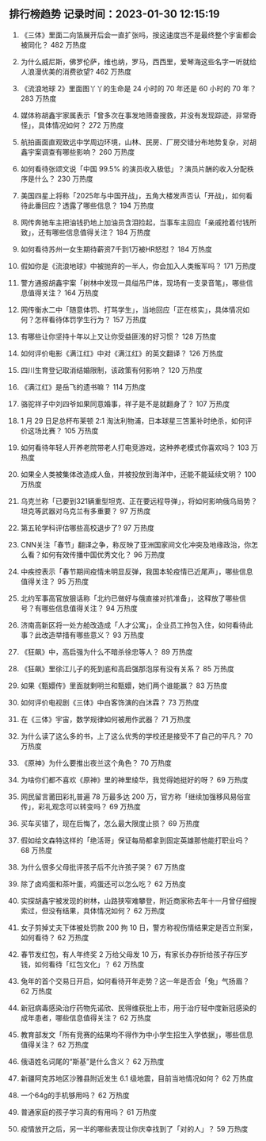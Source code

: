 
## 排行榜趋势 记录时间：2023-01-30 12:15:19
  
  1. 《三体》里面二向箔展开后会一直扩张吗，按这速度岂不是最终整个宇宙都会被同化？ 482 万热度
    
  2. 为什么威尼斯，佛罗伦萨，维也纳，罗马，西西里，爱琴海这些名字一听就给人浪漫优美的消费欲望? 462 万热度
    
  3. 《流浪地球 2》里面图丫丫的生命是 24 小时的 70 年还是 60 小时的 70 年？ 283 万热度
    
  4. 媒体称胡鑫宇家属表示「曾多次在事发地筛查搜救，并没有发现踪迹，非常奇怪」，具体情况如何？ 272 万热度
    
  5. 航拍画面直观致远中学周边环境，山林、民房、厂房交错分布地势复杂，对胡鑫宇案调查有哪些影响？ 260 万热度
    
  6. 如何看待张颂文说「中国 99.5% 的演员收入极低」？演员片酬的收入分配秩序是什么？ 230 万热度
    
  7. 美国四星上将称「2025年与中国开战」，五角大楼发声否认「开战」，如何看待此番回应？透露了哪些信息？ 194 万热度
    
  8. 网传奔驰车主把油钱扔地上加油员含泪捡起，当事车主回应「亲戚抢着付钱所致」，还有哪些信息值得关注？ 184 万热度
    
  9. 如何看待苏州一女生期待薪资7千到1万被HR怒怼？ 184 万热度
    
  10. 假如你是《流浪地球》中被抛弃的一半人，你会加入人类叛军吗？ 171 万热度
    
  11. 警方通报胡鑫宇案「树林中发现一具缢吊尸体，现场有一支录音笔」，哪些信息值得关注？ 164 万热度
    
  12. 网传衡水二中「随意体罚、打骂学生」，当地回应「正在核实」，具体情况如何？怎样看待体罚学生行为？ 157 万热度
    
  13. 有哪些让你坚持十年以上又让你受益匪浅的好习惯？ 128 万热度
    
  14. 如何评价电影《满江红》中对《满江红》的英文翻译？ 126 万热度
    
  15. 四川生育登记取消结婚限制，该政策有何影响？ 120 万热度
    
  16. 《满江红》是岳飞的遗书嘛？ 114 万热度
    
  17. 骆驼祥子中刘四爷如果同意婚事，祥子是不是就翻身了？ 107 万热度
    
  18. 1 月 29 日足总杯布莱顿 2:1 淘汰利物浦，日本球星三笘薰补时绝杀，如何评价这场比赛？ 105 万热度
    
  19. 如何看待年轻人开养老院带老人打电竞游戏，这种养老模式你喜欢吗？ 103 万热度
    
  20. 如果全人类被集体改造成人鱼，并被投放到海洋中，还能不能延续文明？ 100 万热度
    
  21. 乌克兰称「已要到321辆重型坦克、正在要远程导弹」，将如何影响俄乌局势？坦克等武器对乌克兰有多重要？ 97 万热度
    
  22. 第五轮学科评估哪些高校退步了? 97 万热度
    
  23. CNN关注「春节」翻译之争，称反映了亚洲国家间文化冲突及地缘政治，你怎么看？如何有效传播中国优秀文化？ 96 万热度
    
  24. 中疾控表示「春节期间疫情未明显反弹，我国本轮疫情已近尾声」，哪些信息值得关注？ 95 万热度
    
  25. 北约军事高官放狠话称「北约已做好与俄直接对抗准备」，这释放了哪些信号？有哪些信息值得关注？ 94 万热度
    
  26. 济南高新区将一处方舱改造成「人才公寓」，企业员工拎包入住，如何看待此事？此改造举措有哪些意义？ 93 万热度
    
  27. 《狂飙》中，高启强为什么不暗杀徐忠等人？ 89 万热度
    
  28. 《狂飙》里徐江儿子的死到底和高启强那泡尿有没有关系？ 85 万热度
    
  29. 如果《甄嬛传》里面就剩明兰和甄嬛，她们两个谁能赢？ 83 万热度
    
  30. 如何评价电视剧《三体》中白客饰演的白沐霖？ 73 万热度
    
  31. 在《三体》宇宙，数学规律如何被用作武器？ 71 万热度
    
  32. 为什么读了这么多的书，上了这么优秀的学校还是接受不了自己的平凡？ 70 万热度
    
  33. 《原神》为什么要推出夜兰这个角色？ 70 万热度
    
  34. 为啥你们都不喜欢《原神》里的神里绫华，我觉得她挺好的呀？ 69 万热度
    
  35. 网民留言莆田彩礼普遍 78 万最多达 200 万，官方称「继续加强移风易俗宣传」，彩礼观念可以转变吗？ 69 万热度
    
  36. 买车买错了，现在后悔了，怎么最大限度止损？ 69 万热度
    
  37. 假如给文森特这样的「绝活哥」保证每局都拿到固定英雄那他能打职业吗？ 68 万热度
    
  38. 为什么很多父母批评孩子后不允许孩子哭？ 67 万热度
    
  39. 除了卤鸡蛋和茶叶蛋，鸡蛋还可以怎么吃？ 62 万热度
    
  40. 实探胡鑫宇被发现的树林，山路狭窄难攀登，附近商家称去年十一月曾仔细搜索过，但没有结果，具体情况如何？ 62 万热度
    
  41. 女子剪掉丈夫下体被处罚款 200 拘 10 日，警方称视伤情结果定是否立刑案，如何看待？ 62 万热度
    
  42. 春节发红包，有人年终奖 2 万给父母发 10 万，有家长办存折给孩子存压岁钱，如何看待「红包文化」？ 62 万热度
    
  43. 兔年的首个交易日开启，如何看待开年走势？这一年是否会「兔」气扬眉？ 62 万热度
    
  44. 新冠病毒感染治疗药物先诺欣、民得维获批上市，用于治疗轻中度新冠感染的成年患者，哪些信息值得关注？ 62 万热度
    
  45. 教育部发文「所有竞赛的结果均不得作为中小学生招生入学依据」，哪些信息值得关注？ 62 万热度
    
  46. 俄语姓名词尾的“斯基”是什么含义？ 62 万热度
    
  47. 新疆阿克苏地区沙雅县附近发生 6.1 级地震，目前当地情况如何？ 62 万热度
    
  48. 一个64g的手机够用吗？ 62 万热度
    
  49. 普通家庭的孩子学习真的有用吗？ 61 万热度
    
  50. 疫情放开之后，另一半的哪些表现让你庆幸找到了「对的人」？ 59 万热度
    